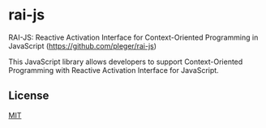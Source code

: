 # rai-js
RAI-JS: Reactive Activation Interface for Context-Oriented Programming in JavaScript (https://github.com/pleger/rai-js)

This JavaScript library allows developers to support Context-Oriented Programming with Reactive Activation Interface for JavaScript.


License
----

[MIT](https://en.wikipedia.org/wiki/MIT_License)
